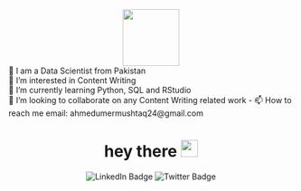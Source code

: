 
<div id="header" align="center">
  <img src="https://media.giphy.com/media/H47Yh1ItzceYbSIjD5/giphy.gif" width="100"/>
</div>
👋 I am a Data Scientist from Pakistan <br>
</div> 
👀 I’m interested in Content Writing <br>
</div>
🌱 I’m currently learning Python, SQL and RStudio <br>
</div>
💞️ I’m looking to collaborate on any Content Writing related work
- </div>
📫 How to reach me email: ahmedumermushtaq24@gmail.com  
<h1 align="center">
  hey there
  <img src="https://media.giphy.com/media/hvRJCLFzcasrR4ia7z/giphy.gif" width="30px"/>
</h1>
<div id="badges" align="center">
  <img src="https://img.shields.io/badge/LinkedIn-blue?style=for-the-badge&logo=linkedin&logoColor=white" alt="LinkedIn Badge"/>
  <img src="https://img.shields.io/badge/Twitter-blue?style=for-the-badge&logo=twitter&logoColor=white" alt="Twitter Badge"/>
</div> 
<img align="center"src="https://komarev.com/ghpvc/?username=your-github-username&style=flat-square&color=blue" alt=""/>
<!---
AhmedUmer24/AhmedUmer24 is a ✨ special ✨ repository because its `README.md` (this file) appears on your GitHub profile.
You can click the Preview link to take a look at your changes.
--->


